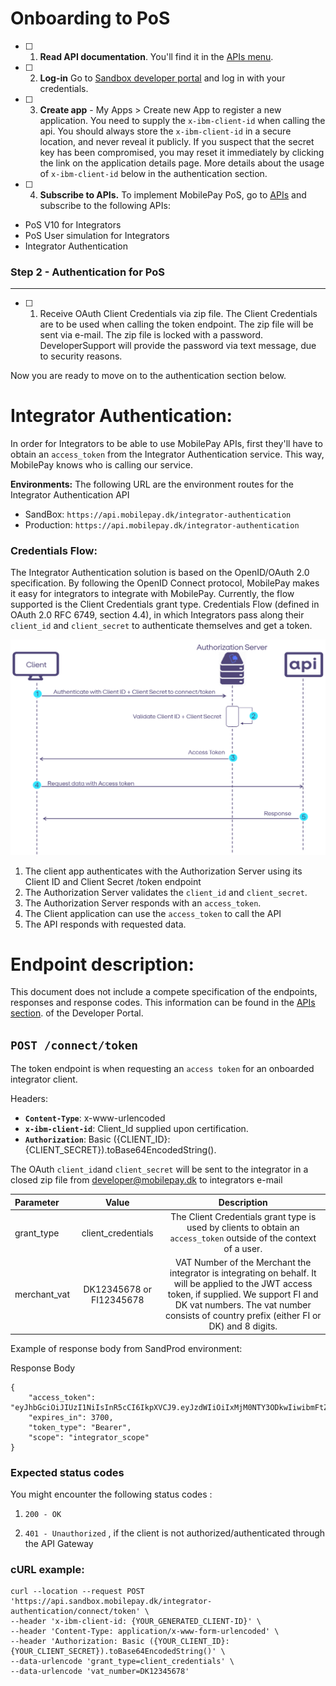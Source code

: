 # **Onboarding to PoS**


 - [ ] 1. **Read API documentation**. You'll find it in the  [APIs menu](https://developer.mobilepay.dk/product).  

 - [ ] 2.  **Log-in** Go to  [Sandbox developer portal](https://sandbox-developer.mobilepay.dk/ ) and log in with your credentials.

 - [ ] 3.  **Create app** - My Apps > Create new App to register a new application.   You need to supply the `x-ibm-client-id`  when calling the api. You should always store the `x-ibm-client-id` in a secure location, and never reveal it publicly. If you suspect that the secret key has been compromised, you may reset it immediately by clicking the link on the application details page. More details about the usage of `x-ibm-client-id` below in the authentication section. 

 - [ ] 4.  **Subscribe to APIs.**  To implement MobilePay PoS, go to  [APIs](https://sandbox-developer.mobilepay.dk/product)  and subscribe to the following APIs:
-  PoS V10 for Integrators  
-  PoS User simulation for Integrators
-  Integrator Authentication 

### Step 2 - Authentication for PoS

----------
 
 - [ ] 1. Receive OAuth Client Credentials via zip file. The Client Credentials are to be used when calling the token endpoint. The zip file will be sent via e-mail. The zip file is locked with a password. DeveloperSupport will provide the password via text message, due to security reasons.
 
Now you are ready to move on to the authentication section below.  

# **Integrator Authentication:**

In order for Integrators to be able to use MobilePay APIs, first they'll have to obtain an `access_token` from the Integrator Authentication service. This way, MobilePay knows who is calling our service. 

  **Environments:**
The following URL are the environment routes for the Integrator Authentication API

 - SandBox: `https://api.mobilepay.dk/integrator-authentication`
 - Production: `https://api.mobilepay.dk/integrator-authentication`

### **Credentials Flow:**


The Integrator Authentication solution is based on the OpenID/OAuth 2.0 specification. By following the OpenID Connect protocol, MobilePay makes it easy for integrators to integrate with MobilePay. Currently, the  flow supported is the Client Credentials grant type. Credentials Flow (defined in OAuth 2.0 RFC 6749, section 4.4), in which Integrators pass along their `client_id` and `client_secret` to authenticate themselves and get a token.

[![](assets/images/clientcredentialsdiagram.png)](assets/images/possekvensdiagram.png)


 1. The client app authenticates with the Authorization Server using its Client ID and Client Secret /token endpoint
 2. The Authorization Server validates the `client_id` and `client_secret`.
 3. The Authorization Server responds with an `access_token`.
 4. The Client application can use the `access_token` to call the API
 5. The API responds with requested data.


# **Endpoint description:**

This document does not include a compete specification of the endpoints, responses and response codes. This information can be found in the [APIs section](https://developer.mobilepay.dk/product). of the Developer Portal.

 

## `POST /connect/token`

The token endpoint is when requesting an `access token` for an onboarded integrator client.

Headers:

 - **``Content-Type``**: x-www-urlencoded
 - **``x-ibm-client-id``**: Client_Id supplied upon certification.
 - **``Authorization``**: Basic ({CLIENT_ID}:{CLIENT_SECRET}).toBase64EncodedString().

The OAuth `client_id`and `client_secret` will be sent to the integrator in a closed zip file from developer@mobilepay.dk to integrators e-mail 

 
| Parameter | Value  | Description  |
| :---         |     :---:      |          :---:  |
| grant_type    | client_credentials     | The Client Credentials grant type is used by clients to obtain an `access_token` outside of the context of a user.     |
| merchant_vat     | DK12345678 or FI12345678       | VAT Number of the Merchant the integrator is integrating on behalf. It will be applied to the JWT access token, if supplied. We support FI and DK vat numbers. The vat number consists of country prefix (either FI or DK) and 8 digits.      |

Example of response body from SandProd environment:

Response Body

```
{
    "access_token": "eyJhbGciOiJIUzI1NiIsInR5cCI6IkpXVCJ9.eyJzdWIiOiIxMjM0NTY3ODkwIiwibmFtZSI6IkpvaG4gRG9lIiwiaWF0IjoxNTE2MjM5MDIyfQ.SflKxwRJSMeKKF2QT4fwpMeJf36POk6yJV_adQssw5c",
    "expires_in": 3700,
    "token_type": "Bearer",
    "scope": "integrator_scope"
}
```

### Expected status codes

You might encounter the following status codes :

1. `200 - OK`  
 

2. `401 - Unauthorized` , if the client is not authorized/authenticated through the API Gateway


### cURL example:

```
curl --location --request POST 'https://api.sandbox.mobilepay.dk/integrator-authentication/connect/token' \
--header 'x-ibm-client-id: {YOUR_GENERATED_CLIENT-ID}' \
--header 'Content-Type: application/x-www-form-urlencoded' \
--header 'Authorization: Basic ({YOUR_CLIENT_ID}:{YOUR_CLIENT_SECRET}).toBase64EncodedString()' \
--data-urlencode 'grant_type=client_credentials' \
--data-urlencode 'vat_number=DK12345678'
```
